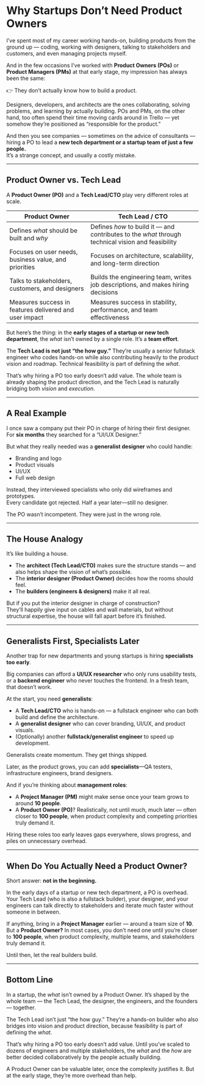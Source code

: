 # Why Startups Don’t Need Product Owners

I’ve spent most of my career working hands-on, building products from the ground up — coding, working with designers, talking to stakeholders and customers, and even managing projects myself.  

And in the few occasions I’ve worked with **Product Owners (POs)** or **Product Managers (PMs)** at that early stage, my impression has always been the same:  

👉 They don’t actually know how to build a product.  

Designers, developers, and architects are the ones collaborating, solving problems, and learning by actually building. POs and PMs, on the other hand, too often spend their time moving cards around in Trello — yet somehow they’re positioned as “responsible for the product.”  

And then you see companies — sometimes on the advice of consultants — hiring a PO to lead a **new tech department or a startup team of just a few people.**  
It’s a strange concept, and usually a costly mistake.  

---

## Product Owner vs. Tech Lead  

A **Product Owner (PO)** and a **Tech Lead/CTO** play very different roles at scale.  

| Product Owner | Tech Lead / CTO |
|---------------|-----------------|
| Defines *what* should be built and *why* | Defines *how* to build it — and contributes to the *what* through technical vision and feasibility |
| Focuses on user needs, business value, and priorities | Focuses on architecture, scalability, and long-term direction |
| Talks to stakeholders, customers, and designers | Builds the engineering team, writes job descriptions, and makes hiring decisions |
| Measures success in features delivered and user impact | Measures success in stability, performance, and team effectiveness |

But here’s the thing: in the **early stages of a startup or new tech department**, the *what* isn’t owned by a single role. It’s a **team effort**.  

The **Tech Lead is not just “the how guy.”** They’re usually a senior fullstack engineer who codes hands-on while also contributing heavily to the product vision and roadmap. Technical feasibility is part of defining the *what*.  

That’s why hiring a PO too early doesn’t add value. The whole team is already shaping the product direction, and the Tech Lead is naturally bridging both *vision* and *execution*.  

---

## A Real Example  

I once saw a company put their PO in charge of hiring their first designer.  
For **six months** they searched for a “UI/UX Designer.”  

But what they really needed was a **generalist designer** who could handle:  

- Branding and logo  
- Product visuals  
- UI/UX  
- Full web design  

Instead, they interviewed specialists who only did wireframes and prototypes.  
Every candidate got rejected. Half a year later—still no designer.  

The PO wasn’t incompetent. They were just in the wrong role.  

---

## The House Analogy  

It’s like building a house.  

- The **architect (Tech Lead/CTO)** makes sure the structure stands — and also helps shape the vision of what’s possible.  
- The **interior designer (Product Owner)** decides how the rooms should feel.  
- The **builders (engineers & designers)** make it all real.  

But if you put the interior designer in charge of construction?  
They’ll happily give input on cables and wall materials, but without structural expertise, the house will fall apart before it’s finished.  

---

## Generalists First, Specialists Later  

Another trap for new departments and young startups is hiring **specialists too early**.  

Big companies can afford a **UI/UX researcher** who only runs usability tests, or a **backend engineer** who never touches the frontend. In a fresh team, that doesn’t work.  

At the start, you need **generalists**:  

- A **Tech Lead/CTO** who is hands-on — a fullstack engineer who can both build and define the architecture.  
- A **generalist designer** who can cover branding, UI/UX, and product visuals.  
- (Optionally) another **fullstack/generalist engineer** to speed up development.  

Generalists create momentum. They get things shipped.  

Later, as the product grows, you can add **specialists**—QA testers, infrastructure engineers, brand designers.  

And if you’re thinking about **management roles**:  

- A **Project Manager (PM)** might make sense once your team grows to around **10 people**.  
- A **Product Owner (PO)**? Realistically, not until much, much later — often closer to **100 people**, when product complexity and competing priorities truly demand it.  

Hiring these roles too early leaves gaps everywhere, slows progress, and piles on unnecessary overhead.  

---

## When Do You Actually Need a Product Owner?  

Short answer: **not in the beginning.**  

In the early days of a startup or new tech department, a PO is overhead. Your Tech Lead (who is also a fullstack builder), your designer, and your engineers can talk directly to stakeholders and iterate much faster without someone in between.  

If anything, bring in a **Project Manager** earlier — around a team size of **10**. But a **Product Owner?** In most cases, you don’t need one until you’re closer to **100 people**, when product complexity, multiple teams, and stakeholders truly demand it.  

Until then, let the real builders build.  

---

## Bottom Line  

In a startup, the *what* isn’t owned by a Product Owner. It’s shaped by the whole team — the Tech Lead, the designer, the engineers, and the founders — together.  

The Tech Lead isn’t just “the how guy.” They’re a hands-on builder who also bridges into vision and product direction, because feasibility is part of defining the *what*.  

That’s why hiring a PO too early doesn’t add value. Until you’ve scaled to dozens of engineers and multiple stakeholders, the *what* and the *how* are better decided collaboratively by the people actually building.  

A Product Owner can be valuable later, once the complexity justifies it. But at the early stage, they’re more overhead than help.  
